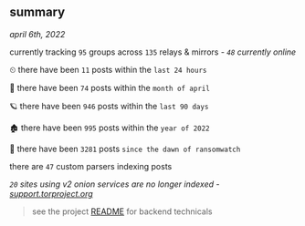 
## summary
_april 6th, 2022_

currently tracking `95` groups across `135` relays & mirrors - _`48` currently online_

⏲ there have been `11` posts within the `last 24 hours`

🦈 there have been `74` posts within the `month of april`

🪐 there have been `946` posts within the `last 90 days`

🏚 there have been `995` posts within the `year of 2022`

🦕 there have been `3281` posts `since the dawn of ransomwatch`

there are `47` custom parsers indexing posts

_`20` sites using v2 onion services are no longer indexed - [support.torproject.org](https://support.torproject.org/onionservices/v2-deprecation/)_

> see the project [README](https://github.com/thetanz/ransomwatch#ransomwatch--) for backend technicals
